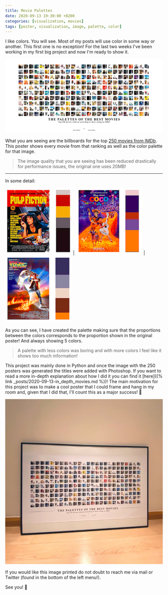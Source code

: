```yaml
---
title: Movie Palettes
date: 2020-09-13 19:30:00 +0200
categories: [visualization, movies]
tags: [poster, visualization, image, palette, color]
---
```


I like colors. You will see. Most of my posts will use color in some way or another. This first one is no exception! For the last two weeks I've been working in my first big project and now I'm ready to show it. 

![Image](/assets/img/movies/movies_full.jpg)

What you are seeing are the billboards for the top <a href="https://www.imdb.com/chart/top/?ref_=nv_mv_250" target="_blank">250 movies from IMDb</a>. This poster shows every movie from that ranking as well as the color palette for that image.

> The image quality that you are seeing has been reduced drastically for performance issues, the original one uses 20MB!

--- 
In some detail:

![Image](/assets/img/movies/movie_detail.png) | ![Image](/assets/img/movies/movie_detail2.png) | ![Image](/assets/img/movies/movie_detail3.png)

As you can see, I have created the palette making sure that the proportions between the colors corresponds to the proportion shown in the original poster! And always showing 5 colors.

> A palette with less colors was boring and with more colors I feel like it shows too much information!

This project was mainly done in Python and once the image with the 250 posters was generated the titles were added with Photoshop. If you want to read a more in-depth explanation about how I did it you can find it [here]({% link _posts/2020-09-13-in_depth_movies.md %})! The main motivation for this project was to make a cool poster that I could frame and hang in my room and, given that I did that, I'll count this as a major success! 🥳 

![Image](/assets/img/movies/movies_printed.jpg)

If you would like this image printed do not doubt to reach me via mail or Twitter (found in the bottom of the left menu!).

See you! 👋